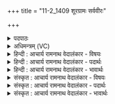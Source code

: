 +++
title = "11-2_1409 शूरग्रामः सर्ववीरः"

+++
<details><summary>पदपाठः</summary>

शू꣡र꣢꣯ग्रामः। शू꣡र꣢꣯। ग्रा꣣मः। स꣡र्व꣢꣯वीरः। स꣡र्व꣢꣯। वी꣣रः। स꣡हा꣢꣯वान्। जे꣡ता꣢꣯। प꣣वस्व। स꣡नि꣢꣯ता। ध꣡ना꣢꣯नि। ति꣣ग्मा꣡यु꣢धः। ति꣣ग्म꣢। आ꣣युधः। क्षिप्र꣡ध꣢न्वा। क्षि꣣प्र꣢। ध꣣न्वा। स꣣म꣡त्सु꣢। स꣣। म꣡त्सु꣢꣯। अ꣡षा꣢꣯ढः। सा꣣ह्वा꣢न्। पृ꣡त꣢꣯नासु। श꣡त्रू꣢꣯न्। १४०९।
</details>

<details><summary>अधिमन्त्रम् (VC)</summary>

- पवमानः सोमः
- वसिष्ठो मैत्रावरुणिः
- त्रिष्टुप्
- धैवतः
</details>

<details><summary>हिन्दी : आचार्य रामनाथ वेदालंकार - विषयः</summary>

अगले मन्त्र में राजा और जीवात्मा को उद्बोधन देते हैं।
</details>

<details><summary>हिन्दी : आचार्य रामनाथ वेदालंकार - पदार्थः</summary>

पदार्थान्वयभाषाः -  प्रथम—राजा के पक्ष में। हे सोम अर्थात् वीर राजन् ! (शूरग्रामः) शूर योद्धा-गणवाले, (सर्ववीराः) सब वीर प्रजाओंवाले, (सहावान्) सहनशील, (जेता) विजयशील, (धनानि) ऐश्वर्यों के (सनिता) दाता, (तिग्मायुधः) तीक्ष्ण शस्त्रास्त्रोंवाले, (क्षिप्रधन्वा) शीघ्र धनुषवाले, (समत्सु) युद्धों में (अषाढः) परास्त न होनेवाले, (पृतनासु) शत्रु-सेनाओं में (शत्रून्) शत्रुओं को (साह्वान्) पराजित करनेवाले आप (पवस्व) पराक्रम दिखाओ ॥ द्वितीय—जीवात्मा के पक्ष में। हे सोम जीवात्मन् ! (शूरग्रामः) शूर प्राण-गणवाला, (सर्ववीरः) जिसके मन, बुद्धि आदि सब वीर हैं ऐसा, (सहावान्) उत्साही, (जेता) विजयशील, (धनानि) सद्गुणरूप ऐश्वर्यों को (सनिता) प्राप्त करनेवाला, (तिग्मायुधः) तीक्ष्ण शत्रुदाहक तेजोंवाला, (क्षिप्रधन्वा) वेग से चलनेवाले प्रणव-जपरूप धनुषवाला, (समत्सु) आन्तरिक देवासुर संग्रामों में (अषाढः) पराजित न होनेवाला, (पृतनासु) काम, क्रोध आदि की सेनाओं में (शत्रून्) शत्रुओं को (साह्वान्) पराजित करनेवाला तू (पवस्व) क्रियाशील हो अथवा स्वयं को पवित्र रख ॥२॥ यहाँ श्लेषालङ्कार है। विशेषणों के साभिप्राय होने से परिकर अलङ्कार भी है। ऐसे विलक्षण गुणों से सुशोभित भी तू यदि विक्रम नहीं दिखाता, क्रियाशील नहीं होता अथवा पवित्र आचरण नहीं रखता, तो ये गुण भारस्वरूप ही होंगे, यह आशय है ॥२॥
</details>

<details><summary>हिन्दी : आचार्य रामनाथ वेदालंकार - भावार्थः</summary>

भावार्थभाषाः -  देह में मनुष्य का आत्मा और राष्ट्र में राजा यदि शत्रुओं को पराजित करके योगक्षेम करते हैं,तो देह और राष्ट्र का स्वराज्य अक्षुण्ण रहता है ॥२॥
</details>

<details><summary>संस्कृत : आचार्य रामनाथ वेदालंकार - विषयः</summary>

अथ नृपतिं जीवात्मानं चोद्बोधयति।
</details>

<details><summary>संस्कृत : आचार्य रामनाथ वेदालंकार - पदार्थः</summary>

पदार्थान्वयभाषाः -  प्रथमः—नृपतिपरः। हे सोम वीर राजन् ! (शूरग्रामः) शूरो ग्रामो योद्धृसङ्घः यस्य सः, (सर्ववीरः) सर्वे प्रजाजना वीरा यस्य सः, (सहावान्) सहनशीलः, (जेता) विजयशीलः, (धनानि) ऐश्वर्याणि (सनिता) दाता, (तिग्मायुधः) तीक्ष्णशस्त्रास्त्रः, (क्षिप्रधन्वा) आशुधनुष्कः, (समत्सु) युद्धेषु (अषादः) अनभिभूतः, (पृतनासु) रिपुसेनासु (शत्रून्) रिपून् (साह्वान्) पराजेता, त्वम्। [‘दाश्वान् साह्वान् मीढ्वाँश्च।’ अ० ६।१।१२ इति षह मर्षणे इत्येतस्य क्वसौ परस्मैपदमुपधादीर्घत्वमद्विर्वचनमनिट्त्वं च निपात्यते।] (पवस्व) विक्रमस्व। [पवते गतिकर्मा। निघं० २।१४] ॥ द्वितीयः—जीवात्मपरः। हे सोम जीवात्मन् ! (शूरग्रामः) शूरो ग्रामः प्राणसमूहो यस्य सः, (सर्ववीरः) सर्वे मनोबुद्ध्यादयो वीराः यस्य सः, (सहावान्) उत्साहवान्, (जेता) विजयशीलः, (धनानि) सद्गुणरूपाणि ऐश्वर्याणि (सनिता) संभक्ता, (तिग्मायुधः) तिग्मानि तीक्ष्णानि आयुधानि शत्रुभर्जकतेजांसि यस्य सः, (क्षिप्रधन्वा) क्षिप्रप्रणवजपरूपधनुष्कः। [प्रणवो धनुः। मु० २।२।४ इति प्रामाण्यात्।] (समत्सु) आन्तरिकेषु देवासुरसंग्रामेषु (अषाढः) अपराजितः, (पृतनासु) कामक्रोधादीनां सेनासु (शत्रून्) रिपून् (साह्वान्) पराजितवान् त्वम् (पवस्व) क्रियाशीलो भव, स्वात्मानं पुनीहि वा ॥२॥ अत्र श्लेषालङ्कारः। विशेषणानां साभिप्रायत्वात् परिकरोऽपि। एतादृशविलक्षणगुणविराजितस्त्वं चेद् विक्रमं न दर्शयसि क्रियाशीलो न भवसि पवित्राचारो वा न जायसे तर्हीमे गुणा भारभूता एवेत्याशयः ॥२॥
</details>

<details><summary>संस्कृत : आचार्य रामनाथ वेदालंकार - भावार्थः</summary>

भावार्थभाषाः -  देहे मनुष्यस्यात्मा राष्ट्रे च राजा यदि शत्रून् पराजित्य योगं क्षेमं च विधत्तस्तर्हि देहस्य राष्ट्रस्य च स्वराज्यमक्षुण्णं जायते ॥२॥
</details>